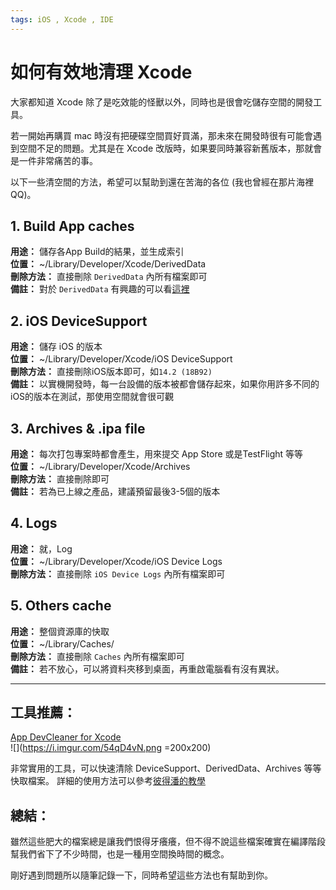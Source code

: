 ```yaml
---
tags: iOS , Xcode , IDE
---
```


# 如何有效地清理 Xcode 

大家都知道 Xcode 除了是吃效能的怪獸以外，同時也是很會吃儲存空間的開發工具。  

若一開始再購買 mac 時沒有把硬碟空間買好買滿，那未來在開發時很有可能會遇到空間不足的問題。尤其是在 Xcode 改版時，如果要同時兼容新舊版本，那就會是一件非常痛苦的事。  

以下一些清空間的方法，希望可以幫助到還在苦海的各位 (我也曾經在那片海裡QQ)。


## 1. Build App caches 
**用途：** 儲存各App Build的結果，並生成索引  
**位置：** ~/Library/Developer/Xcode/DerivedData  
**刪除方法：** 直接刪除 `DerivedData` 內所有檔案即可  
**備註：** 對於 `DerivedData` 有興趣的可以看[這裡](https://www.cnblogs.com/zhanggui/p/11171642.html)

## 2. iOS DeviceSupport
**用途：** 儲存 iOS 的版本  
**位置：** ~/Library/Developer/Xcode/iOS DeviceSupport  
**刪除方法：** 直接刪除iOS版本即可，如`14.2 (18B92)`  
**備註：** 以實機開發時，每一台設備的版本被都會儲存起來，如果你用許多不同的iOS的版本在測試，那使用空間就會很可觀

## 3. Archives & .ipa file
**用途：** 每次打包專案時都會產生，用來提交 App Store 或是TestFlight 等等  
**位置：** ~/Library/Developer/Xcode/Archives  
**刪除方法：** 直接刪除即可  
**備註：** 若為已上線之產品，建議預留最後3-5個的版本

## 4. Logs
**用途：** 就，Log  
**位置：** ~/Library/Developer/Xcode/iOS Device Logs  
**刪除方法：** 直接刪除 `iOS Device Logs` 內所有檔案即可  

## 5. Others cache
**用途：** 整個資源庫的快取  
**位置：** ~/Library/Caches/  
**刪除方法：** 直接刪除 `Caches` 內所有檔案即可  
**備註：** 若不放心，可以將資料夾移到桌面，再重啟電腦看有沒有異狀。

---

## 工具推薦： 
[App DevCleaner for Xcode](https://apps.apple.com/us/app/devcleaner-for-xcode/id1388020431)  
![](https://i.imgur.com/54qD4vN.png =200x200)

非常實用的工具，可以快速清除 DeviceSupport、DerivedData、Archives 等等快取檔案。
詳細的使用方法可以參考[彼得潘的教學](https://medium.com/%E5%BD%BC%E5%BE%97%E6%BD%98%E7%9A%84-swift-ios-app-%E9%96%8B%E7%99%BC%E6%95%99%E5%AE%A4/%E5%88%AA%E9%99%A4xcode%E4%BD%94%E6%93%9A%E7%A1%AC%E7%A2%9F%E5%A4%A7%E9%87%8F%E7%A9%BA%E9%96%93%E7%9A%84derived-data-190c85eba79)

## 總結：

雖然這些肥大的檔案總是讓我們恨得牙癢癢，但不得不說這些檔案確實在編譯階段幫我們省下了不少時間，也是一種用空間換時間的概念。  

剛好遇到問題所以隨筆記錄一下，同時希望這些方法也有幫助到你。